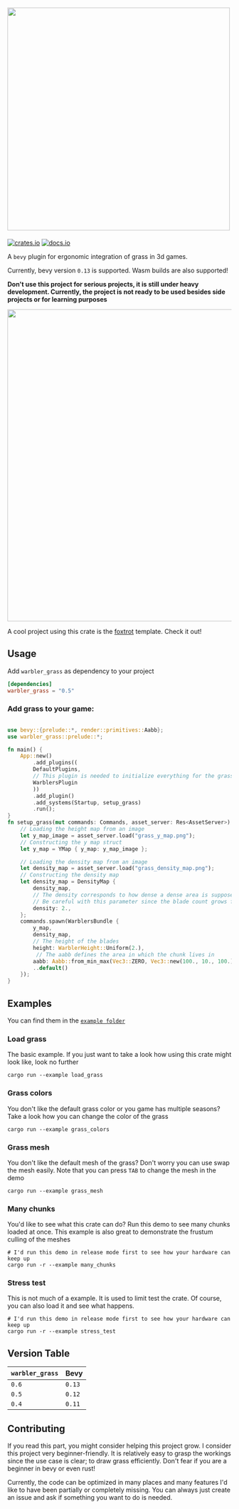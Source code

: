 # <img src="branding/warbler_display.svg" width="500">
[![crates.io](https://img.shields.io/badge/crates.io-latest-orange)](https://crates.io/crates/warbler_grass)
[![docs.io](https://img.shields.io/badge/docs-latest-green)](https://docs.rs/warbler_grass/latest/warbler_grass/)

A `bevy` plugin for ergonomic integration of grass in 3d games.

Currently, bevy version `0.13` is supported.
Wasm builds are also supported!

**Don't use this project for serious projects, it is still under heavy development. 
Currently, the project is not ready to be used besides side projects or for learning purposes**

<img src="images/preview.png" width="700">


A cool project using this crate is the [foxtrot](https://github.com/janhohenheim/foxtrot) template. Check it out!
## Usage
Add `warbler_grass` as dependency to your project
```toml
[dependencies]
warbler_grass = "0.5"
```
### Add grass to your game:
```rust

use bevy::{prelude::*, render::primitives::Aabb};
use warbler_grass::prelude::*;

fn main() {
    App::new()
        .add_plugins((
        DefaultPlugins,
        // This plugin is needed to initialize everything for the grass render pipeline
        WarblersPlugin
        ))
        .add_plugin()
        .add_systems(Startup, setup_grass)
        .run();
}
fn setup_grass(mut commands: Commands, asset_server: Res<AssetServer>) {
    // Loading the height map from an image
    let y_map_image = asset_server.load("grass_y_map.png");
    // Constructing the y map struct
    let y_map = YMap { y_map: y_map_image };

    // Loading the density map from an image
    let density_map = asset_server.load("grass_density_map.png");
    // Constructing the density map
    let density_map = DensityMap {
        density_map,
        // The density corresponds to how dense a dense area is supposed to be.
        // Be careful with this parameter since the blade count grows fast. 
        density: 2.,
    };
    commands.spawn(WarblersBundle {
        y_map,
        density_map,
        // The height of the blades
        height: WarblerHeight::Uniform(2.),
         // The aabb defines the area in which the chunk lives in
        aabb: Aabb::from_min_max(Vec3::ZERO, Vec3::new(100., 10., 100.)),
        ..default()
    });
}

```

## Examples
You can find them in the [`example folder`](https://github.com/EmiOnGit/warbler_grass/tree/main/examples)


### Load grass
The basic example. If you just want to take a look how using this crate might look like, look no further
```shell
cargo run --example load_grass
```
### Grass colors
You don't like the default grass color or you game has multiple seasons? 
Take a look how you can change the color of the grass
```shell
cargo run --example grass_colors
```

### Grass mesh
You don't like the default mesh of the grass? Don't worry you can use swap the mesh easily.
Note that you can press `TAB` to change the mesh in the demo
```shell
cargo run --example grass_mesh
```
### Many chunks
You'd like to see what this crate can do? Run this demo to see many chunks loaded at once.
This example is also great to demonstrate the frustum culling of the meshes
```shell
# I'd run this demo in release mode first to see how your hardware can keep up
cargo run -r --example many_chunks
```
### Stress test
This is not much of a example. It is used to limit test the crate.
Of course, you can also load it and see what happens.
```shell
# I'd run this demo in release mode first to see how your hardware can keep up
cargo run -r --example stress_test
```

## Version Table

| `warbler_grass` | Bevy   |
|-----------------|--------|
| `0.6`           | `0.13` |
| `0.5`           | `0.12` |
| `0.4`           | `0.11` |

## Contributing
If you read this part, you might consider helping this project grow.
I consider this project very beginner-friendly. 
It is relatively easy to grasp the workings since the use case is clear; to draw grass efficiently.
Don't fear if you are a beginner in bevy or even rust!

Currently, the code can be optimized in many places and many features I'd like to have been partially or completely missing.
You can always just create an issue and ask if something you want to do is needed.
